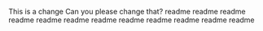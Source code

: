 This is a change
Can you please change that?
readme
readme
readme
readme
readme
readme
readme
readme
readme
readme
readme
readme
